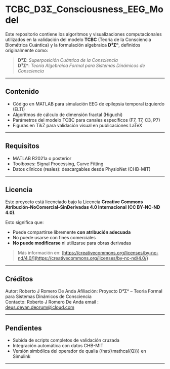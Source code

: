 # TCBC_D3Σ_Consciousness_EEG_Model

Este repositorio contiene los algoritmos y visualizaciones computacionales utilizados en la validación del modelo **TCBC** (Teoría de la Consciencia Biométrica Cuántica) y la formulación algebraica **D³Σⁿ**, definidos originalmente como:

> **D³Σ**: *Superposición Cuántica de la Consciencia*  
> **D³Σⁿ**: *Teoría Algebraica Formal para Sistemas Dinámicos de Consciencia*

---

## Contenido

- Código en MATLAB para simulación EEG de epilepsia temporal izquierdo (ELTI)
- Algoritmos de cálculo de dimensión fractal (Higuchi)
- Parámetros del modelo TCBC para canales específicos (F7, T7, C3, P7)
- Figuras en TikZ para validación visual en publicaciones LaTeX

---

## Requisitos

- MATLAB R2021a o posterior
- Toolboxes: Signal Processing, Curve Fitting
- Datos clínicos (reales): descargables desde PhysioNet (CHB-MIT)

---

## Licencia

Este proyecto está licenciado bajo la Licencia **Creative Commons Atribución-NoComercial-SinDerivadas 4.0 Internacional (CC BY-NC-ND 4.0)**.

Esto significa que:
- Puede compartirse libremente **con atribución adecuada**
- No puede usarse con fines comerciales
- **No puede modificarse** ni utilizarse para obras derivadas

> Más información en: [https://creativecommons.org/licenses/by-nc-nd/4.0/](https://creativecommons.org/licenses/by-nc-nd/4.0/)

---

## Créditos

Autor: Roberto J Romero De Anda
Afiliación: Proyecto D³Σⁿ – Teoria Formal para Sistemas Dinámicos de Consciencia  
Contacto: Roberto J Romero De Anda email : deus.devan.deorum@icloud.com

---

## Pendientes

- Subida de scripts completos de validación cruzada
- Integración automática con datos CHB-MIT
- Versión simbólica del operador de qualia \(\hat{\mathcal{Q}}\) en Simulink

---
